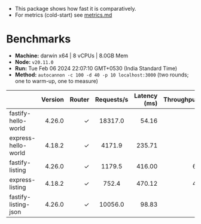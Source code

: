 - This package shows how fast it is comparatively.
- For metrics (cold-start) see [metrics.md](./METRICS.md)

# Benchmarks

- **Machine:** darwin x64 | 8 vCPUs | 8.0GB Mem
- **Node:** `v20.11.0`
- **Run:** Tue Feb 06 2024 22:07:10 GMT+0530 (India Standard Time)
- **Method:** `autocannon -c 100 -d 40 -p 10 localhost:3000` (two rounds; one to warm-up, one to measure)

|                      | Version | Router | Requests/s | Latency (ms) | Throughput/Mb |
| :------------------- | ------: | -----: | :--------: | -----------: | ------------: |
| fastify-hello-world  |  4.26.0 |      ✓ |  18317.0   |        54.16 |          3.22 |
| express-hello-world  |  4.18.2 |      ✓ |   4171.9   |       235.71 |          0.74 |
| fastify-listing      |  4.26.0 |      ✓ |   1179.5   |       416.00 |         69.67 |
| express-listing      |  4.18.2 |      ✓ |   752.4    |       470.12 |         44.46 |
| fastify-listing-json |  4.26.0 |      ✓ |  10056.0   |        98.83 |          2.66 |
